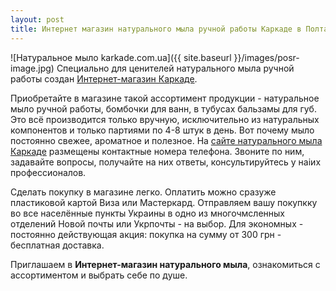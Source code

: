 ```yaml
---
layout: post
title: Интернет магазин натурального мыла ручной работы Каркаде в Полтаве!
---
```


![Натуральное мыло karkade.com.ua]({{ site.baseurl }}/images/posr-image.jpg) Специально для ценителей натурального мыла ручной работы создан [Интернет-магазин Каркаде](http://karkade.com.ua).

Приобретайте в магазине такой ассортимент продукции - натуральное мыло ручной работы, бомбочки для ванн, в тубусах бальзамы для губ. Это всё производится только вручную, исключительно из натуральных компонентов и только партиями по 4-8 штук в день. Вот почему мыло постоянно свежее, ароматное и полезное.  На [сайте натурального мыла Каркаде](http://karkade.com.ua) размещены контактные номера телефона. Звоните по ним, задавайте вопросы, получайте на них ответы, консультируйтесь у наiих профессионалов.

Сделать покупку в магазине легко. Оплатить можно сразуже пластиковой картой Виза или Мастеркард. Отправляем вашу покупкку во все населённые пункты Украины в одно из многочмсленных отделений Новой почты или Укрпочты - на выбор. Для экономных - постоянно действующая акция: покупка на сумму от 300 грн - бесплатная доставка.

Приглашаем в **Интернет-магазин натурального мыла**, ознакомиться с ассортиментом и выбрать себе по душе.

